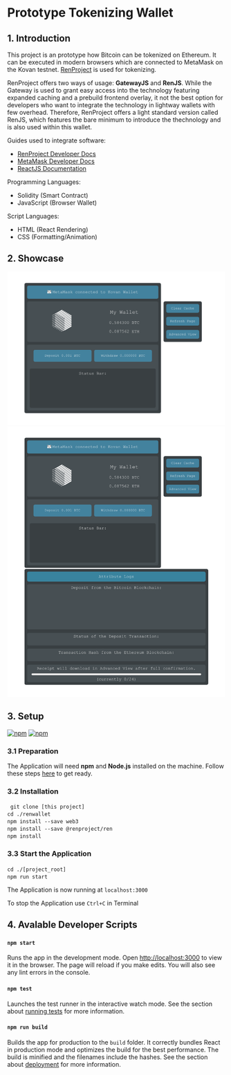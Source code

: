 # Prototype Tokenizing Wallet

## 1. Introduction
This project is an prototype how Bitcoin can be tokenized on Ethereum. It can be executed in modern browsers which are connected to MetaMask on the Kovan testnet. [RenProject](https://renproject.io) is used for tokenizing.

RenProject offers two ways of usage: **GatewayJS** and **RenJS**. While the Gateway is used to grant easy access into the technology featuring expanded caching and a prebuild frontend overlay, it not the best option for developers who want to integrate the technology in lightway wallets with few overhead. Therefore, RenProject offers a light standard version called RenJS, which features the bare minimum to introduce the thechnology and is also used within this wallet.

Guides used to integrate software:
* [RenProject Developer Docs](https://docs.renproject.io/developers/)
* [MetaMask Developer Docs](https://docs.metamask.io/guide/)
* [ReactJS Documentation](https://reactjs.org/docs/getting-started.html) 

Programming Languages:
* Solidity (Smart Contract)
* JavaScript (Browser Wallet)

Script Languages:
* HTML (React Rendering)
* CSS (Formatting/Animation)

## 2. Showcase
![wallet_showcase_1](wallet_showcase_1.png)
![wallet_showcase_1](wallet_showcase_2.png)

## 3. Setup
[![npm](https://img.shields.io/badge/npm-package-blue)](https://www.npmjs.com/) [![npm](https://img.shields.io/badge/nodejs-package-blue)](https://nodejs.org/en/)

### 3.1 Preparation
The Application will need **npm** and **Node.js** installed on the machine. Follow these steps [here](https://www.npmjs.com/get-npm) to get ready.

### 3.2 Installation
``` git clone [this project]```<br/>
``` cd ./renwallet ```<br/>
``` npm install --save web3 ```<br/>
``` npm install --save @renproject/ren ```<br/>
``` npm install ```

### 3.3 Start the Application
```cd ./[project_root]```<br/>
```npm run start```

The Application is now running at
 `localhost:3000`

To stop the Application use `Ctrl+C` in Terminal

## 4. Avalable Developer Scripts

#### `npm start`
Runs the app in the development mode. Open [http://localhost:3000](http://localhost:3000) to view it in the browser. The page will reload if you make edits. You will also see any lint errors in the console.

#### `npm test`
Launches the test runner in the interactive watch mode. See the section about [running tests](https://facebook.github.io/create-react-app/docs/running-tests) for more information.

#### `npm run build`
Builds the app for production to the `build` folder. It correctly bundles React in production mode and optimizes the build for the best performance. The build is minified and the filenames include the hashes. See the section about [deployment](https://facebook.github.io/create-react-app/docs/deployment) for more information.